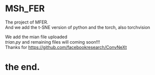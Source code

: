 # MSh_FER
The project of MFER.  
And we add the t-SNE version of python and the torch, also torchvision  

We add the mian file uploaded  
$trian.py$ and remaining files will coming soon!!!  
Thanks for https://github.com/facebookresearch/ConvNeXt   
# the end.  
